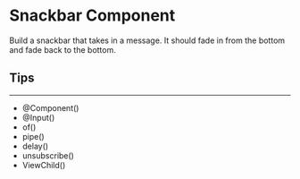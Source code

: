 # Snackbar Component

Build a snackbar that takes in a message. It should fade in from the bottom and fade back to the bottom.

## Tips

---

- @Component()
- @Input()
- of()
- pipe()
- delay()
- unsubscribe()
- ViewChild()
